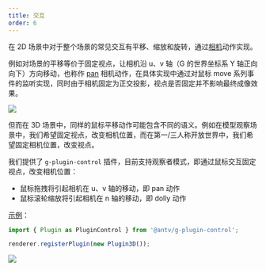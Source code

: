 ```yaml
---
title: 交互
order: 6
---
```


在 2D 场景中对于整个场景的常见交互有平移、缩放和旋转，通过[相机](/en/api/camera/action#pan)动作实现。

例如对场景的平移等价于固定视点，让相机沿 u、v 轴（G 的世界坐标系 Y 轴正向向下）方向移动，也称作 [pan](/en/api/camera/action#pan) 相机动作，在具体实现中通过对鼠标 move 系列事件的监听实现，同时由于相机固定为正交投影，视点是否固定并不影响最终成像效果。

![](https://i.stack.imgur.com/ooEFp.png)

但而在 3D 场景中，同样的鼠标平移动作可能包含不同的语义。例如在模型观察场景中，我们希望固定视点，改变相机位置，而在第一/三人称开放世界中，我们希望固定相机位置，改变视点。

我们提供了 `g-plugin-control` 插件，目前支持观察者模式，即通过鼠标交互固定视点，改变相机位置：

- 鼠标拖拽将引起相机在 u、v 轴的移动，即 pan 动作
- 鼠标滚轮缩放将引起相机在 n 轴的移动，即 dolly 动作

[示例](/en/examples/3d/3d-basic/#force-3d)：

```js
import { Plugin as PluginControl } from '@antv/g-plugin-control';

renderer.registerPlugin(new Plugin3D());
```

![](https://gw.alipayobjects.com/mdn/rms_6ae20b/afts/img/A*lQsCSrDhFP8AAAAAAAAAAAAAARQnAQ)
